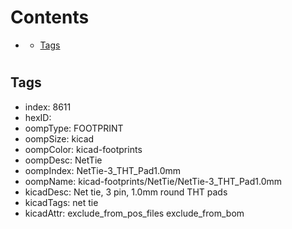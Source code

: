 



Contents
========

* [](#)
	* [Tags](#tags)

# 

## Tags

- index: 8611
- hexID: 
- oompType: FOOTPRINT
- oompSize: kicad
- oompColor: kicad-footprints
- oompDesc: NetTie
- oompIndex: NetTie-3_THT_Pad1.0mm
- oompName: kicad-footprints/NetTie/NetTie-3_THT_Pad1.0mm
- kicadDesc: Net tie, 3 pin, 1.0mm round THT pads
- kicadTags: net tie
- kicadAttr: exclude_from_pos_files exclude_from_bom
